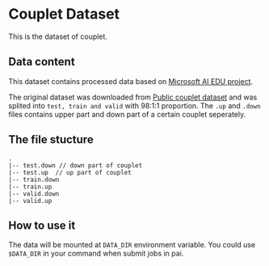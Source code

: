 # Couplet Dataset

This is the dataset of couplet. 

## Data content

This dataset contains processed data based on [Microsoft AI EDU project](https://github.com/microsoft/ai-edu/blob/master/B-%E5%AE%9E%E8%B7%B5%E6%A1%88%E4%BE%8B/B13-AI%E5%AF%B9%E8%81%94%E7%94%9F%E6%88%90%E6%A1%88%E4%BE%8B/docs/fairseq.md).

The original dataset was downloaded from [Public couplet dataset](https://github.com/wb14123/couplet-dataset) and was splited into ```test, train and valid``` with 98:1:1 proportion. The ```.up``` and ```.down``` files contains upper part and down part of a certain couplet seperately.

## The file stucture

```
.
|-- test.down // down part of couplet
|-- test.up  // up part of couplet
|-- train.down
|-- train.up
|-- valid.down
|-- valid.up
```

## How to use it

The data will be mounted at ```DATA_DIR``` environment variable. You could use ```$DATA_DIR``` in your command when submit jobs in pai.


